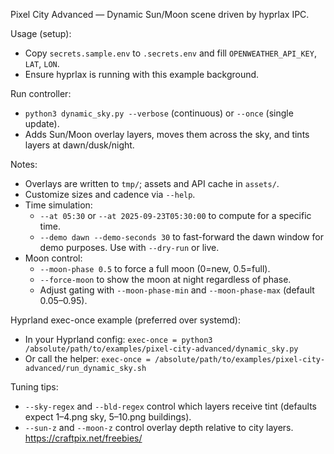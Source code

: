 Pixel City Advanced — Dynamic Sun/Moon scene driven by hyprlax IPC.

Usage (setup):
- Copy `secrets.sample.env` to `.secrets.env` and fill `OPENWEATHER_API_KEY`, `LAT`, `LON`.
- Ensure hyprlax is running with this example background.

Run controller:
- `python3 dynamic_sky.py --verbose` (continuous) or `--once` (single update).
- Adds Sun/Moon overlay layers, moves them across the sky, and tints layers at dawn/dusk/night.

Notes:
- Overlays are written to `tmp/`; assets and API cache in `assets/`.
- Customize sizes and cadence via `--help`.
- Time simulation:
  - `--at 05:30` or `--at 2025-09-23T05:30:00` to compute for a specific time.
  - `--demo dawn --demo-seconds 30` to fast-forward the dawn window for demo purposes. Use with `--dry-run` or live.
 - Moon control:
   - `--moon-phase 0.5` to force a full moon (0=new, 0.5=full).
   - `--force-moon` to show the moon at night regardless of phase.
   - Adjust gating with `--moon-phase-min` and `--moon-phase-max` (default 0.05–0.95).

Hyprland exec-once example (preferred over systemd):
- In your Hyprland config: `exec-once = python3 /absolute/path/to/examples/pixel-city-advanced/dynamic_sky.py`
- Or call the helper: `exec-once = /absolute/path/to/examples/pixel-city-advanced/run_dynamic_sky.sh`

Tuning tips:
- `--sky-regex` and `--bld-regex` control which layers receive tint (defaults expect 1–4.png sky, 5–10.png buildings).
- `--sun-z` and `--moon-z` control overlay depth relative to city layers.
https://craftpix.net/freebies/
